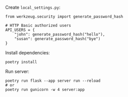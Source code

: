 Create `local_settings.py`:

```
from werkzeug.security import generate_password_hash

# HTTP Basic authorized users
API_USERS = {
    "john": generate_password_hash("hello"),
    "susan": generate_password_hash("bye")
}
```

Install dependencies:

```
poetry install
```

Run server:

```
poetry run flask --app server run --reload
# or
poetry run gunicorn -w 4 server:app
```
